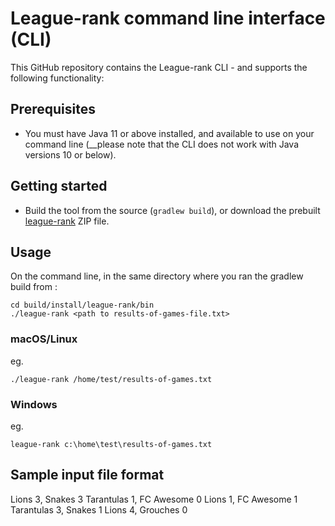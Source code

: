 # League-rank command line interface (CLI)

This GitHub repository contains the League-rank CLI -  and supports the following functionality:

	
## Prerequisites

- You must have Java 11 or above installed, and available to use on your command line (__please note that the CLI does not work with Java versions 10 or below).


## Getting started

- Build the tool from the source (```gradlew build```), or download the prebuilt [league-rank](https://github.com/dasinsoftware/league-rank/releases) ZIP file. 

## Usage

On the command line, in the same directory where you ran the gradlew build from :

```
cd build/install/league-rank/bin
./league-rank <path to results-of-games-file.txt>
```

### macOS/Linux
eg.
```
./league-rank /home/test/results-of-games.txt
```

### Windows
eg.
```
league-rank c:\home\test\results-of-games.txt
```

## Sample input file format

Lions 3, Snakes 3
Tarantulas 1, FC Awesome 0
Lions 1, FC Awesome 1
Tarantulas 3, Snakes 1
Lions 4, Grouches 0 